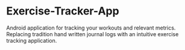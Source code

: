 # Exercise-Tracker-App
 Android application for tracking your workouts and relevant metrics. Replacing tradition hand written journal logs with an intuitive exercise tracking application. 

   








    
    
